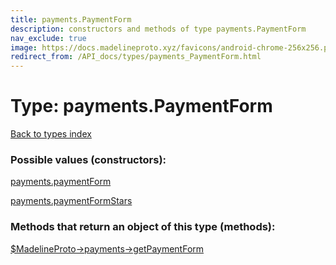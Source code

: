 ```yaml
---
title: payments.PaymentForm
description: constructors and methods of type payments.PaymentForm
nav_exclude: true
image: https://docs.madelineproto.xyz/favicons/android-chrome-256x256.png
redirect_from: /API_docs/types/payments_PaymentForm.html
---
```

# Type: payments.PaymentForm
[Back to types index](index.html)



### Possible values (constructors):

[payments.paymentForm](/API_docs/constructors/payments.paymentForm.html)  

[payments.paymentFormStars](/API_docs/constructors/payments.paymentFormStars.html)  



### Methods that return an object of this type (methods):

[$MadelineProto->payments->getPaymentForm](/API_docs/methods/payments.getPaymentForm.html)  



